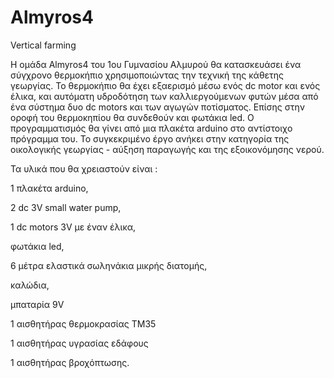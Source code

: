 # Almyros4
Vertical farming



Η ομάδα Almyros4 του 1ου Γυμνασίου Αλμυρού θα κατασκευάσει ένα σύγχρονο θερμοκήπιο χρησιμοποιώντας την τεχνική της κάθετης γεωργίας.
Το θερμοκήπιο θα έχει εξαερισμό μέσω ενός dc motor και ενός έλικα, και αυτόματη υδροδότηση των καλλιεργούμενων φυτών μέσα από ένα σύστημα δυο dc motors και των αγωγών ποτίσματος. Επίσης στην οροφή του θερμοκηπίου θα συνδεθούν και φωτάκια led. O προγραμματισμός θα γίνει από μια πλακέτα arduino στο αντίστοιχο πρόγραμμα του.
Το συγκεκριμένο έργο ανήκει στην κατηγορία της οικολογικής γεωργίας - αύξηση παραγωγής και της εξοικονόμησης νερού.

Τα υλικά που θα χρειαστούν είναι :

1 πλακέτα arduino,

2 dc 3V small water pump,

1 dc motors 3V με έναν έλικα,

φωτάκια led,

6 μέτρα ελαστικά σωληνάκια μικρής διατομής,

καλώδια,

μπαταρία 9V

1 αισθητήρας θερμοκρασίας ΤΜ35

1 αισθητήρας υγρασίας εδάφους

1 αισθητήρας βροχόπτωσης.
